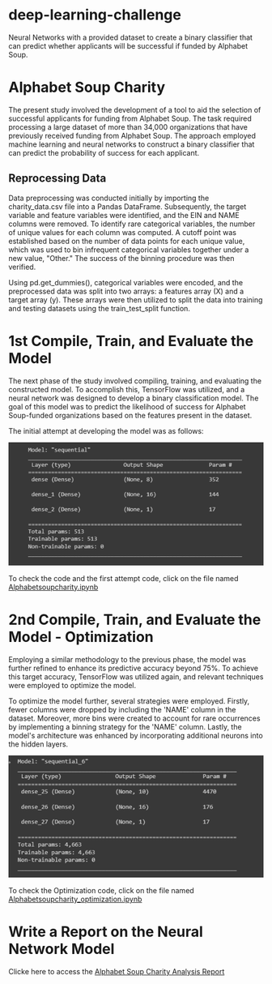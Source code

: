 # deep-learning-challenge
Neural Networks with a provided dataset to create a binary classifier that can predict whether applicants will be successful if funded by Alphabet Soup.

# Alphabet Soup Charity

The present study involved the development of a tool to aid the selection of successful applicants for funding from Alphabet Soup. The task required processing a large dataset of more than 34,000 organizations that have previously received funding from Alphabet Soup. The approach employed machine learning and neural networks to construct a binary classifier that can predict the probability of success for each applicant.

## Reprocessing Data

Data preprocessing was conducted initially by importing the charity_data.csv file into a Pandas DataFrame. Subsequently, the target variable and feature variables were identified, and the EIN and NAME columns were removed. To identify rare categorical variables, the number of unique values for each column was computed. A cutoff point was established based on the number of data points for each unique value, which was used to bin infrequent categorical variables together under a new value, "Other." The success of the binning procedure was then verified.

Using pd.get_dummies(), categorical variables were encoded, and the preprocessed data was split into two arrays: a features array (X) and a target array (y). These arrays were then utilized to split the data into training and testing datasets using the train_test_split function.

# 1st Compile, Train, and Evaluate the Model

The next phase of the study involved compiling, training, and evaluating the constructed model. To accomplish this, TensorFlow was utilized, and a neural network was designed to develop a binary classification model. The goal of this model was to predict the likelihood of success for Alphabet Soup-funded organizations based on the features present in the dataset.

The initial attempt at developing the model was as follows:

![](https://github.com/Gilaine-UOT/deep-learning-challenge/blob/main/Images/Image1.PNG)

To check the code and the first attempt code, click on the file named [Alphabetsoupcharity.ipynb](https://github.com/Gilaine-UOT/deep-learning-challenge/blob/main/Alphabetsoupcharity.ipynb)

# 2nd Compile, Train, and Evaluate the Model - Optimization

Employing a similar methodology to the previous phase, the model was further refined to enhance its predictive accuracy beyond 75%. To achieve this target accuracy, TensorFlow was utilized again, and relevant techniques were employed to optimize the model.

To optimize the model further, several strategies were employed. Firstly, fewer columns were dropped by including the 'NAME' column in the dataset. Moreover, more bins were created to account for rare occurrences by implementing a binning strategy for the 'NAME' column. Lastly, the model's architecture was enhanced by incorporating additional neurons into the hidden layers.

![](https://github.com/Gilaine-UOT/deep-learning-challenge/blob/main/Images/Image2_opt.PNG)

To check the Optimization code, click on the file named [Alphabetsoupcharity_optimization.ipynb](https://github.com/Gilaine-UOT/deep-learning-challenge/blob/main/Alphabetsoupcharity_optimization.ipynb)

# Write a Report on the Neural Network Model

Clicke here to access the [Alphabet Soup Charity Analysis Report](https://github.com/Gilaine-UOT/deep-learning-challenge/blob/main/Alphabet%20Soup%20Charity%20Analysis%20Report.pdf)




